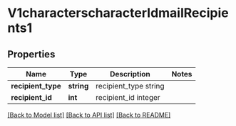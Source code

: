 # V1characterscharacterIdmailRecipients1

## Properties
Name | Type | Description | Notes
------------ | ------------- | ------------- | -------------
**recipient_type** | **string** | recipient_type string | 
**recipient_id** | **int** | recipient_id integer | 

[[Back to Model list]](../README.md#documentation-for-models) [[Back to API list]](../README.md#documentation-for-api-endpoints) [[Back to README]](../README.md)


